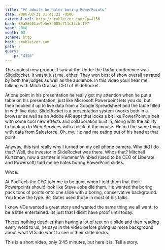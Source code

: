 ```yaml
---
title: "VC admits he hates boring PowerPoints"
date: 2008-03-21 01:41:21 -0500
external-url: http://scobleizer.com/?p=4156
hash: 85a88601ae9e5e5e608d711c83cbf107
year: 2008
month: 03
scheme: http
host: scobleizer.com
path: /
query:
    p: "4156"
---
```


The coolest new product I saw at the Under the Radar conference was SlideRocket. It wasnt just me, either. They won best of show overall as rated by both the judges as well as the audience. In this video youll hear me talking with Mitch Grasso, CEO of SlideRocket.

At one point in his presentation he really got my attention when he put a table on his presentation, just like Microsoft Powerpoint lets you do, but then hooked it up to live data from a Google Spreadsheet and the table filled in with live data. SlideRocket is a presentation system (works both in a browser as well as an Adobe AIR app) that looks a bit like PowerPoint, albeit with some cool new effects and collaboration built in, along with the ability to hook up to Web Services with a click of the mouse. He did the same thing with data from Salesforce. Oh, my. He had me eating out of his hand at that point.

Anyway, this isnt really why I turned on my cell phone camera. Why did I do that? Well, the investor in SlideRocket was there. Whos that? Mitchell Kurtzman, now a partner in Hummer Winblad (used to be CEO of Liberate and Powersoft) told me he hates boring PowerPoint slides.

Whoa.

At PodTech the CFO told me to be quiet when I told them that their Powerpoints should look like Steve Jobs did them. He wanted the boring pack tons of points onto one slide with a boring, conservative background. You know the type. Bill Gates used those in most of his talks.

I knew VCs wanted a great story and wanted the same thing we all want: to be a little entertained. Its just that I didnt have proof until today.

Theres nothing deadlier than having a lot of text on a slide and then reading every word to us, he says in the video before giving us more background about what VCs do want to see in their slide decks.

This is a short video, only 3:45 minutes, but here it is. Tell a story.
